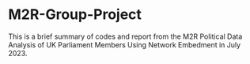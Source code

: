 # M2R-Group-Project
This is a brief summary of codes and report from the M2R Political Data Analysis of UK Parliament Members Using Network Embedment in July 2023.  
